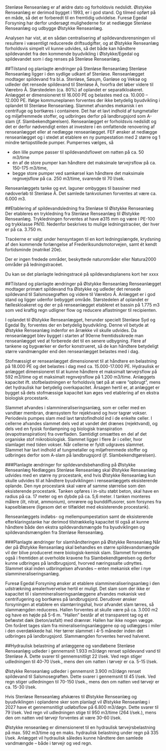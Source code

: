 Stenløse Renseanlæg er af ældre dato og forholdsvis nedslidt. Ølstykke Renseanlæg er derimod bygget i 1993, er i god stand. Og tilmed opført på en måde, så det er forberedt til en fremtidig udvidelse. 
Furesø Egedal Forsyning har derfor undersøgt mulighederne for at nedlægge Stenløse Renseanlæg og udbygge Ølstykke Renseanlæg. 

Analysen har vist, at en sådan centralisering af spildevandsrensningen vil resultere i væsentligt reducerede driftsudgifter, og at Ølstykke Renseanlæg forholdsvis simpelt vil kunne udvides, så det både kan håndtere spildevandet fra den kommende byudvikling i Ølstykke/Egedal og spildevandet som i dag renses på Stenløse Renseanlæg.

##Tilstand og planlagte ændringer på Stenløse Renseanlæg
Stenløse Renseanlæg ligger i den sydlige udkant af Stenløse. Renseanlægget modtager spildevand fra bl.a. Stenløse, Søsum, Ganløse og Veksø og udleder det rensede spildevand til Stenløse Å, hvorfra det løber videre til Værebro Å. Størstedelen (ca. 80%) af oplandet er separatkloakeret. Anlægget er dimensioneret til 16.000 PE og belastes med ca. 10.000 – 12.000 PE. Ifølge kommuneplanen forventes der ikke betydelig byudvikling i oplandet til Stenløse Renseanlæg. 
Slammet afvandes mekanisk i en centrifuge og bortkøres i containere. Det har et lavt indhold af tungmetaller og miljøfremmede stoffer, og udbringes derfor på landbrugsjord som A-slam (jf. Slambekendtgørelsen). 
Renseanlægget er forholdsvis nedslidt og det er derfor nødvendigt enten at investere i en omfattende renovering af renseanlægget eller at nedlægge renseanlægget. FEF ønsker at nedlægge renseanlægget og i stedet at etablere en ny pumpestation med 2 større og 1 mindre tørtopstillede pumper. Pumpernes vælges, så

* den lille pumpe passer til spildevandsflowet om natten på ca. 50 m3/time 
* én af de store pumper kan håndtere det maksimale tørvejrsflow på ca. 150-175 m3/time, 
* begge store pumper ved samkørsel kan håndtere det maksimale regnvejsflow på ca. 250 m3/time, svarende til 70 l/sek. 

Renseanlæggets tanke og evt. laguner ombygges til bassiner med nødoverløb til Stenløse Å. Det samlede tankvolumen forventes at være ca. 6.000 m3. 

##Etablering af spildevandsledning fra Stenløse til Ølstykke Renseanlæg
Der etableres en trykledning fra Stenløse Renseanlæg til Ølstykke Renseanlæg. Trykledningen forventes at have ø315 mm og være i PE-100 og trykklasse PN10.
Nedenfor beskrives to mulige ledningstracéer, der hver er på ca. 3.750 m. 

Tracéerne er valgt under hensyntagen til en kort ledningslængde, krydsning af den kommende forlængelse af Frederiksundsmotorvejen, samt ét kendt fortidsminde (matrikel 20e). 

Der er ingen fredede områder, beskyttede naturområder eller Natura2000 områder på ledningstracéet. 

Du kan se det planlagte ledningstracé på spildevandsplanens kort her xxxx 

##Tilstand og planlagte ændringer på Ølstykke Renseanlæg
Renseanlægget modtager primært spildevand fra Ølstykke og udleder det rensede spildevand til Salsmosegrøften og videre til Værebro Å. Anlægget er i god stand og ligger udenfor bebygget område. Størstedelen af oplandet er fælleskloakeret og der er på renseanlægget etableret et bassin på 1.775 m3 som ved kraftig regn udligner flow og reducere aflastninger til recipienten. 

I oplandet til Ølstykke Renseanlægget, herunder specielt Stenløse Syd og Egedal By, forventes der en betydelig byudvikling. Denne vil betyde at Ølstykke Renseanlæg indenfor en årrække vil skulle udvides. Da renseanlægget blev bygget i starten af 90erne fremtidssikrede man renseanlægget ved at forberede det til en senere udbygning. Flere af tankene og bygværker er derfor konstrueret, så de kan håndtere betydeligt større vandmængder end den renseanlægget belastes med i dag. 

Stofmæssigt er renseanlægget dimensioneret til at håndtere en belastning på 18.000 PE og det belastes i dag med ca. 15.000-17.000 PE. 
Hydraulisk er anlægget dimensioneret til at kunne håndtere et maksimalt tørvejrsflow på 592 m3/time og et maksimalt regnvejrsflow på 1.200 m3/time. Anlæggets kapacitet ift. stofbelastningen er forholdsvis tæt på at være ”opbrugt”, mens det hydraulisk har betydelig overkapacitet. Årsagen hertil er, at anlægget er bygget så dets stofmæssige kapacitet kan øges ved etablering af en ekstra biologisk procestank.  

Slammet afvandes i slammineraliseringsanlæg, som er celler med en vandtær membran, drænsystem for rejektvand og hvor tagrør vokser. Periodevis pumpes slam med lavt tørstofindhold ind i de enkelte celler. I cellerne afvandes slammet dels ved at vandet det drænes (rejektvand), og dels ved en fysisk fordampning og biologisk transpiration (evapotranspiration) fra overfladen. Samtidigt omsættes en del af det organiske stof mikrobiologisk. Slammet ligger i flere år i celler, hvor slamlaget med tiden vokser. Når cellerne er fyldt udgraves slammet. Slammet har lavt indhold af tungmetaller og miljøfremmede stoffer og udbringes derfor som A-slam på landbrugsjord (jf. Slambekendtgørelsen).

###Planlagte ændringer for spildevandsbehandling på Ølstykke Renseanlæg
Nedlægges Stenløse Renseanlæg skal Ølstykke Renseanlæg udvides med en større ny procestank, end hvis Ølstykke Renseanlæg kun skulle udvides til at håndtere byudviklingen i renseanlæggets eksisterende oplande. Den nye procestank skal være af samme størrelse som den eksisterende procestank. Tanken opføres i in-situ støbt beton, skal have en radius på ca. 17 meter og en dybde på ca. 5,6 meter. I tanken monteres målere (ilt, nitrat, ammonium), omrørere og bunddiffusorer, som forsynes fra kapselblæsere (ligesom det er tilfældet med eksisterende procestank).   
 
Renseanlæggets indløbs- og mellempumpestation samt de eksisterende efterklaringstanke har derimod tilstrækkelig kapacitet til også at kunne håndtere både den ekstra spildevandsmængde fra byudviklingen og spildevandsmængden fra Stenløse Renseanlæg.

###Planlagte ændringer for slamhåndteringen på Ølstykke Renseanlæg
Når der på Ølstykke Renseanlæg skal behandles en større spildevandsmængde vil der blive produceret mere biologisk-kemisk slam. Slammet forventes også i fremtiden at overholde kravene fra Slambekendtgørelsen og derfor kunne udbringes på landbrugsjord, hvorved næringssalte udnyttes. 
Slammet skal inden udbringelsen afvandes – enten mekanisk eller i nye slammineraliseringsanlæg.

Furesø Egedal Forsyning ønsker at etablere slammineraliseringsanlæg i den udstrækning arealerhvervelse hertil er muligt. Det slam som der ikke er kapacitet til i slammineraliseringsanlæggene afvandes mekanisk ved centrifugering og bortkøres på landbrugsjord. 
Derudover ønsker forsyningen at etablere en slamtørringshal, hvor afvandet slam tørres, så slammængden reduceres. Hallen forventes at skulle være på ca. 3.000 m2 og have en højde på 5-6 m. "Hallen” består af et transparent tag og et befæstet dæk (beton/asfalt) med drænrør. Hallen har ikke nogen vægge.  
Om foråret tages slam fra mineraliseringsanlæggene op og udlægges i miler i den overdækkede hal. Her tørrer slammet i 4-5 måneder inden det udbringes på landbrugsjord. Slammængden forventes herved halveret.   

##Hydraulisk belastning af anlæggene og vandløbene
Stenløse Renseanlæg udleder i gennemsnit 1.933 m3/døgn renset spildevand vand til Stenløse Å. Dette svarer til gennemsnitligt 22 l/sek. Ved regn stiger udledningen til 40-70 l/sek., mens den om natten i tørvejr er ca. 5-15 l/sek. 

Ølstykke Renseanlæg udleder i gennemsnit 3.900 m3/døgn renset spildevand til Salsmosegrøften. Dette svarer i gennemsnit til 45 l/sek. Ved regn stiger udledningen til 70-150 l/sek., mens den om natten ved tørvejr er ca. 15-30 l/sek.

Hvis Stenløse Renseanlæg afskæres til Ølstykke Renseanlæg og byudviklingen i oplandene sker som planlagt vil Ølstykke Renseanlæg i 2027 have et gennemsnitligt udløbsflow på 6.800 m3/døgn. Dette svarer til 79 l/sek. Ved regn vil udledningen stige til 950 m3/time (264 l/sek.), mens den om natten ved tørvejr forventes at være 30-60 l/sek. 

Ølstykke renseanlæg er dimensioneret til en hydraulisk tørvejrsbelastning på max. 592 m3/time og en maks. hydraulisk belastning under regn på 335 l/sek. 
Anlægget vil hydraulisk således kunne håndtere den samlede vandmængde – både i tørvejr og ved regn.
